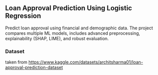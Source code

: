 ## Loan Approval Prediction Using Logistic Regression

Predict loan approval using financial and demographic data. The project compares multiple ML models, includes advanced preprocessing, explainability (SHAP, LIME), and robust evaluation.

### Dataset
taken from https://www.kaggle.com/datasets/architsharma01/loan-approval-prediction-dataset


